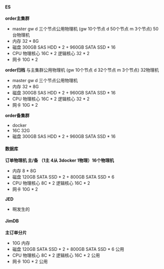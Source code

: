 #### ES

**order主集群**

* master gw d 三个节点公用物理机 (gw 10个节点 d 50个节点 m 3个节点) 50台物理机
* 内存 32 * 8G
* 磁盘 300GB SAS HDD * 2 + 960GB SATA SSD * 16
* CPU  物理核心 16C * 2 逻辑核心 32 * 2
* 网卡 10G * 2

**order归档** 与主集群公用物理机  (gw 10个节点 d 32个节点 m 3个节点) 32物理机

* master gw d 三个节点公用物理机
* 内存 32 * 8G
* 磁盘 300GB SAS HDD * 2 + 960GB SATA SSD * 16
* CPU  物理核心 16C * 2 逻辑核心 32 * 2
* 网卡 10G * 2

**order备集群**

* docker
* 16C 32G
* 磁盘 300GB SAS HDD * 2 + 960GB SATA SSD * 16

#### 数据库

**订单物理机 主/备 （1主 4从 3docker 1物理）16个物理机**

* 内存 8 * 8G
* 磁盘 120GB SATA SSD * 2 + 800GB SATA SSD * 6
* CPU  物理核心 8C * 2 逻辑核心 16C * 2
* 网卡 10G * 2

**JED**
* 啊发生的
#### JimDB

**主订单分片**

* 10G 内存
* 磁盘 120GB SATA SSD * 2 + 800GB SATA SSD * 6 公用
* CPU  物理核心 8C * 2 逻辑核心 16C * 2 公用
* 网卡 10G * 2 公用
